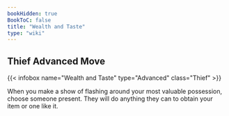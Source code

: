 ```yaml
---
bookHidden: true
BookToC: false
title: "Wealth and Taste"
type: "wiki"
---
```

## Thief Advanced Move
{{< infobox name="Wealth and Taste" type="Advanced" class="Thief" >}}

When you make a show of flashing around your most valuable possession, choose someone present. They will do anything they can to obtain your item or one like it.